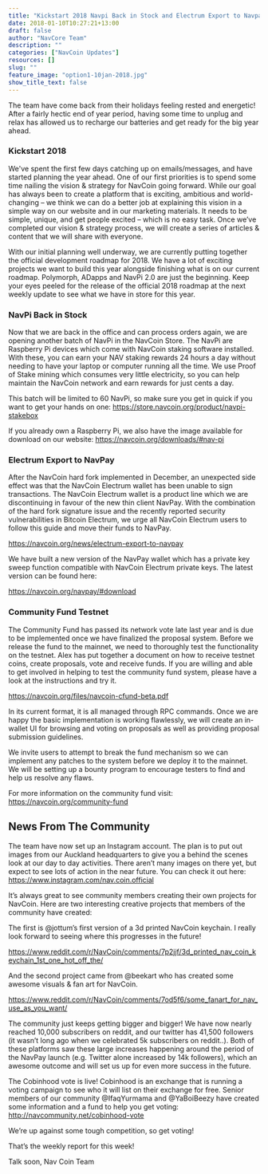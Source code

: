 ```yaml
---
title: "Kickstart 2018 Navpi Back in Stock and Electrum Export to Navpay"
date: 2018-01-10T10:27:21+13:00
draft: false
author: "NavCore Team"
description: ""
categories: ["NavCoin Updates"]
resources: []
slug: ""
feature_image: "option1-10jan-2018.jpg"
show_title_text: false
---
```


The team have come back from their holidays feeling rested and energetic! After a fairly hectic end of year period, having some time to unplug and relax has allowed us to recharge our batteries and get ready for the big year ahead.
<!--more-->

### Kickstart 2018
We've spent the first few days catching up on emails/messages, and have started planning the year ahead. One of our first priorities is to spend some time nailing the vision & strategy for NavCoin going forward. While our goal has always been to create a platform that is exciting, ambitious and world-changing – we think we can do a better job at explaining this vision in a simple way on our website and in our marketing materials. It needs to be simple, unique, and get people excited – which is no easy task. Once we’ve completed our vision & strategy process, we will create a series of articles & content that we will share with everyone.

With our initial planning well underway, we are currently putting together the official development roadmap for 2018. We have a lot of exciting projects we want to build this year alongside finishing what is on our current roadmap. Polymorph, ADapps and NavPi 2.0 are just the beginning. Keep your eyes peeled for the release of the official 2018 roadmap at the next weekly update to see what we have in store for this year.

### NavPi Back in Stock
Now that we are back in the office and can process orders again, we are opening another batch of NavPi in the NavCoin Store. The NavPi are Raspberry Pi devices which come with NavCoin staking software installed. With these, you can earn your NAV staking rewards 24 hours a day without needing to have your laptop or computer running all the time. We use Proof of Stake mining which consumes very little electricity, so you can help maintain the NavCoin network and earn rewards for just cents a day.

This batch will be limited to 60 NavPi, so make sure you get in quick if you want to get your hands on one: https://store.navcoin.org/product/navpi-stakebox

If you already own a Raspberry Pi, we also have the image available for download on our website: https://navcoin.org/downloads/#nav-pi

### Electrum Export to NavPay
After the NavCoin hard fork implemented in December, an unexpected side effect was that the NavCoin Electrum wallet has been unable to sign transactions. The NavCoin Electrum wallet is a product line which we are discontinuing in favour of the new thin client NavPay. With the combination of the hard fork signature issue and the recently reported security vulnerabilities in Bitcoin Electrum, we urge all NavCoin Electrum users to follow this guide and move their funds to NavPay.

https://navcoin.org/news/electrum-export-to-navpay

We have built a new version of the NavPay wallet which has a private key sweep function compatible with NavCoin Electrum private keys. The latest version can be found here:

https://navcoin.org/navpay/#download

### Community Fund Testnet
The Community Fund has passed its network vote late last year and is due to be implemented once we have finalized the proposal system. Before we release the fund to the mainnet, we need to thoroughly test the functionality on the testnet. Alex has put together a document on how to receive testnet coins, create proposals, vote and receive funds. If you are willing and able to get involved in helping to test the community fund system, please have a look at the instructions and try it.

https://navcoin.org/files/navcoin-cfund-beta.pdf

In its current format, it is all managed through RPC commands. Once we are happy the basic implementation is working flawlessly, we will create an in-wallet UI for browsing and voting on proposals as well as providing proposal submission guidelines.

We invite users to attempt to break the fund mechanism so we can implement any patches to the system before we deploy it to the mainnet. We will be setting up a bounty program to encourage testers to find and help us resolve any flaws.

For more information on the community fund visit: https://navcoin.org/community-fund

## News From The Community
The team have now set up an Instagram account. The plan is to put out images from our Auckland headquarters to give you a behind the scenes look at our day to day activities. There aren’t many images on there yet, but expect to see lots of action in the near future. You can check it out here: https://www.instagram.com/nav.coin.official

It’s always great to see community members creating their own projects for NavCoin. Here are two interesting creative projects that members of the community have created:

The first is @jottum’s first version of a 3d printed NavCoin keychain. I really look forward to seeing where this progresses in the future!

https://www.reddit.com/r/NavCoin/comments/7p2jjf/3d_printed_nav_coin_keychain_1st_one_hot_off_the/

And the second project came from @beekart who has created some awesome visuals & fan art for NavCoin.

https://www.reddit.com/r/NavCoin/comments/7od5f6/some_fanart_for_nav_use_as_you_want/

The community just keeps getting bigger and bigger! We have now nearly reached 10,000 subscribers on reddit, and our twitter has 41,500 followers (it wasn’t long ago when we celebrated 5k subscribers on reddit..). Both of these platforms saw these large increases happening around the period of the NavPay launch (e.g. Twitter alone increased by 14k followers), which an awesome outcome and will set us up for even more success in the future.

The Cobinhood vote is live! Cobinhood is an exchange that is running a voting campaign to see who it will list on their exchange for free. Senior members of our community @IfaqYurmama and @YaBoiBeezy have created some information and a fund to help you get voting: http://navcommunity.net/cobinhood-vote

We’re up against some tough competition, so get voting!

That’s the weekly report for this week!

Talk soon,
Nav Coin Team

